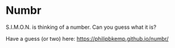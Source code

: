 # Numbr

S.I.M.O.N. is thinking of a number. Can you guess what it is?

Have a guess (or two) here: https://philipbkemp.github.io/numbr/
